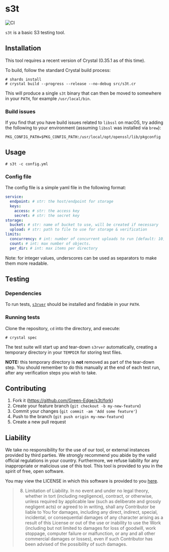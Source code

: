 # s3t

![CI](https://github.com/Green-Edge/s3t/workflows/CI/badge.svg)

`s3t` is a basic S3 testing tool.

## Installation

This tool requires a recent version of Crystal (0.35.1 as of this time).

To build, follow the standard Crystal build process:

```shell
# shards install
# crystal build --progress --release --no-debug src/s3t.cr
```

This will produce a single `s3t` binary that can then be moved
to somewhere in your `PATH`, for example `/usr/local/bin`.

### Build issues

If you find that you have build issues related to `libssl` on macOS,
try adding the following to your environment (assuming `libssl` was
installed via `brew`):

```
PKG_CONFIG_PATH=$PKG_CONFIG_PATH:/usr/local/opt/openssl/lib/pkgconfig
```

## Usage

```shell
# s3t -c config.yml
```

### Config file

The config file is a simple yaml file in the following format:

```yaml
service:
  endpoint: # str: the host/endpoint for storage
  keys:
    access: # str: the access key
    secret: # str: the secret key
storage:
  bucket: # str: name of bucket to use, will be created if necessary
  upload: # str: path to file to use for storage & verification
limits:
  concurrency: # int: number of concurrent uploads to run [default: 10]
  count: # int: max number of objects.
  per_dir: # int: max items per directory
```

Note: for integer values, underscores can be used as separators to
make them more readable.

## Testing

### Dependencies

To run tests, [`s3rver`][s3rver] should be installed and findable
in your `PATH`.

### Running tests

Clone the repository, `cd` into the directory, and execute:

```shell
# crystal spec
```

The test suite will start up and tear-down `s3rver` automatically, creating
a temporary directory in your `TEMPDIR` for storing test files.

**NOTE:** this temporary directory is **not** removed as part of the tear-down
step. You should remember to do this manually at the end of each test run, after
any verification steps you wish to take.


## Contributing

1.  Fork it (https://github.com/Green-Edge/s3t/fork)
2.  Create your feature branch (`git checkout -b my-new-feature`)
3.  Commit your changes (`git commit -am 'Add some feature'`)
4.  Push to the branch (`git push origin my-new-feature`)
5.  Create a new pull request

## Liability

We take no responsibility for the use of our tool, or external
instances provided by third parties. We strongly recommend you abide
by the valid official regulations in your country. Furthermore, we
refuse liability for any inappropriate or malicious use of this
tool. This tool is provided to you in the spirit of free, open
software.

You may view the LICENSE in which this software is provided to you
[here](./LICENSE).

> 8. Limitation of Liability. In no event and under no legal theory,
>    whether in tort (including negligence), contract, or otherwise,
>    unless required by applicable law (such as deliberate and grossly
>    negligent acts) or agreed to in writing, shall any Contributor be
>    liable to You for damages, including any direct, indirect, special,
>    incidental, or consequential damages of any character arising as a
>    result of this License or out of the use or inability to use the
>    Work (including but not limited to damages for loss of goodwill,
>    work stoppage, computer failure or malfunction, or any and all
>    other commercial damages or losses), even if such Contributor
>    has been advised of the possibility of such damages.



[s3rver]: https://github.com/jamhall/s3rver
